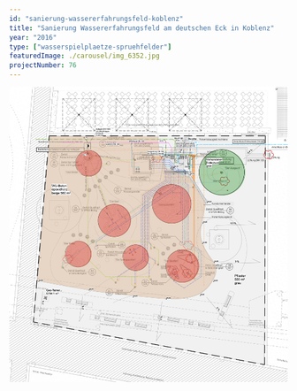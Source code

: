 ```yaml
---
id: "sanierung-wassererfahrungsfeld-koblenz"
title: "Sanierung Wassererfahrungsfeld am deutschen Eck in Koblenz"
year: "2016"
type: ["wasserspielplaetze-spruehfelder"]
featuredImage: ./carousel/img_6352.jpg
projectNumber: 76
---
```


![Entwurf](images/076-161.0bauplan.png)